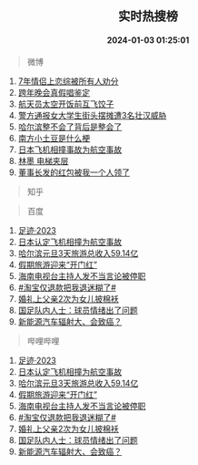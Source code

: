 <div align="center"><h2>实时热搜榜</h2><h4>2024-01-03 01:25:01</h4></div>

> 微博  

1. [7年情侣上恋综被所有人劝分](https://s.weibo.com/weibo?q=7%E5%B9%B4%E6%83%85%E4%BE%A3%E4%B8%8A%E6%81%8B%E7%BB%BC%E8%A2%AB%E6%89%80%E6%9C%89%E4%BA%BA%E5%8A%9D%E5%88%86&t=31&band_rank=1&Refer=top)<br />
2. [跨年晚会真假唱鉴定](https://s.weibo.com/weibo?q=%23%E8%B7%A8%E5%B9%B4%E6%99%9A%E4%BC%9A%E7%9C%9F%E5%81%87%E5%94%B1%E9%89%B4%E5%AE%9A%23&t=31&band_rank=2&Refer=top)<br />
3. [航天员太空开饭前互飞饺子](https://s.weibo.com/weibo?q=%23%E8%88%AA%E5%A4%A9%E5%91%98%E5%A4%AA%E7%A9%BA%E5%BC%80%E9%A5%AD%E5%89%8D%E4%BA%92%E9%A3%9E%E9%A5%BA%E5%AD%90%23&t=31&band_rank=3&Refer=top)<br />
4. [警方通报女大学生街头摆摊遭3名壮汉威胁](https://s.weibo.com/weibo?q=%23%E8%AD%A6%E6%96%B9%E9%80%9A%E6%8A%A5%E5%A5%B3%E5%A4%A7%E5%AD%A6%E7%94%9F%E8%A1%97%E5%A4%B4%E6%91%86%E6%91%8A%E9%81%AD3%E5%90%8D%E5%A3%AE%E6%B1%89%E5%A8%81%E8%83%81%23&t=31&band_rank=4&Refer=top)<br />
5. [哈尔滨整不会了背后是整会了](https://s.weibo.com/weibo?q=%23%E5%93%88%E5%B0%94%E6%BB%A8%E6%95%B4%E4%B8%8D%E4%BC%9A%E4%BA%86%E8%83%8C%E5%90%8E%E6%98%AF%E6%95%B4%E4%BC%9A%E4%BA%86%23&t=31&band_rank=5&Refer=top)<br />
6. [南方小土豆是什么梗](https://s.weibo.com/weibo?q=%E5%8D%97%E6%96%B9%E5%B0%8F%E5%9C%9F%E8%B1%86%E6%98%AF%E4%BB%80%E4%B9%88%E6%A2%97&t=31&band_rank=6&Refer=top)<br />
7. [日本飞机相撞事故为航空事故](https://s.weibo.com/weibo?q=%23%E6%97%A5%E6%9C%AC%E9%A3%9E%E6%9C%BA%E7%9B%B8%E6%92%9E%E4%BA%8B%E6%95%85%E4%B8%BA%E8%88%AA%E7%A9%BA%E4%BA%8B%E6%95%85%23&t=31&band_rank=7&Refer=top)<br />
8. [林墨 电梯夹层](https://s.weibo.com/weibo?q=%E6%9E%97%E5%A2%A8%20%E7%94%B5%E6%A2%AF%E5%A4%B9%E5%B1%82&t=31&band_rank=8&Refer=top)<br />
9. [董事长发的红包被我一个人领了](https://s.weibo.com/weibo?q=%E8%91%A3%E4%BA%8B%E9%95%BF%E5%8F%91%E7%9A%84%E7%BA%A2%E5%8C%85%E8%A2%AB%E6%88%91%E4%B8%80%E4%B8%AA%E4%BA%BA%E9%A2%86%E4%BA%86&t=31&band_rank=9&Refer=top)<br />

> 知乎  


> 百度  

1. [足迹·2023](https://www.baidu.com/s?wd=%E8%B6%B3%E8%BF%B9%C2%B72023&sa=fyb_news&rsv_dl=fyb_news)<br />
2. [日本认定飞机相撞为航空事故](https://www.baidu.com/s?wd=%E6%97%A5%E6%9C%AC%E8%AE%A4%E5%AE%9A%E9%A3%9E%E6%9C%BA%E7%9B%B8%E6%92%9E%E4%B8%BA%E8%88%AA%E7%A9%BA%E4%BA%8B%E6%95%85&sa=fyb_news&rsv_dl=fyb_news)<br />
3. [哈尔滨元旦3天旅游总收入59.14亿](https://www.baidu.com/s?wd=%E5%93%88%E5%B0%94%E6%BB%A8%E5%85%83%E6%97%A63%E5%A4%A9%E6%97%85%E6%B8%B8%E6%80%BB%E6%94%B6%E5%85%A559.14%E4%BA%BF&sa=fyb_news&rsv_dl=fyb_news)<br />
4. [假期旅游迎来“开门红”](https://www.baidu.com/s?wd=%E5%81%87%E6%9C%9F%E6%97%85%E6%B8%B8%E8%BF%8E%E6%9D%A5%E2%80%9C%E5%BC%80%E9%97%A8%E7%BA%A2%E2%80%9D&sa=fyb_news&rsv_dl=fyb_news)<br />
5. [海南电视台主持人发不当言论被停职](https://www.baidu.com/s?wd=%E6%B5%B7%E5%8D%97%E7%94%B5%E8%A7%86%E5%8F%B0%E4%B8%BB%E6%8C%81%E4%BA%BA%E5%8F%91%E4%B8%8D%E5%BD%93%E8%A8%80%E8%AE%BA%E8%A2%AB%E5%81%9C%E8%81%8C&sa=fyb_news&rsv_dl=fyb_news)<br />
6. [#淘宝仅退款把我退迷糊了#](https://www.baidu.com/s?wd=%23%E6%B7%98%E5%AE%9D%E4%BB%85%E9%80%80%E6%AC%BE%E6%8A%8A%E6%88%91%E9%80%80%E8%BF%B7%E7%B3%8A%E4%BA%86%23&sa=fyb_news&rsv_dl=fyb_news)<br />
7. [婚礼上父亲2次为女儿披棉袄](https://www.baidu.com/s?wd=%E5%A9%9A%E7%A4%BC%E4%B8%8A%E7%88%B6%E4%BA%B22%E6%AC%A1%E4%B8%BA%E5%A5%B3%E5%84%BF%E6%8A%AB%E6%A3%89%E8%A2%84&sa=fyb_news&rsv_dl=fyb_news)<br />
8. [国足队内人士：球员情绪出了问题](https://www.baidu.com/s?wd=%E5%9B%BD%E8%B6%B3%E9%98%9F%E5%86%85%E4%BA%BA%E5%A3%AB%EF%BC%9A%E7%90%83%E5%91%98%E6%83%85%E7%BB%AA%E5%87%BA%E4%BA%86%E9%97%AE%E9%A2%98&sa=fyb_news&rsv_dl=fyb_news)<br />
9. [新能源汽车辐射大、会致癌？](https://www.baidu.com/s?wd=%E6%96%B0%E8%83%BD%E6%BA%90%E6%B1%BD%E8%BD%A6%E8%BE%90%E5%B0%84%E5%A4%A7%E3%80%81%E4%BC%9A%E8%87%B4%E7%99%8C%EF%BC%9F&sa=fyb_news&rsv_dl=fyb_news)<br />

> 哔哩哔哩  

1. [足迹·2023](https://www.baidu.com/s?wd=%E8%B6%B3%E8%BF%B9%C2%B72023&sa=fyb_news&rsv_dl=fyb_news)<br />
2. [日本认定飞机相撞为航空事故](https://www.baidu.com/s?wd=%E6%97%A5%E6%9C%AC%E8%AE%A4%E5%AE%9A%E9%A3%9E%E6%9C%BA%E7%9B%B8%E6%92%9E%E4%B8%BA%E8%88%AA%E7%A9%BA%E4%BA%8B%E6%95%85&sa=fyb_news&rsv_dl=fyb_news)<br />
3. [哈尔滨元旦3天旅游总收入59.14亿](https://www.baidu.com/s?wd=%E5%93%88%E5%B0%94%E6%BB%A8%E5%85%83%E6%97%A63%E5%A4%A9%E6%97%85%E6%B8%B8%E6%80%BB%E6%94%B6%E5%85%A559.14%E4%BA%BF&sa=fyb_news&rsv_dl=fyb_news)<br />
4. [假期旅游迎来“开门红”](https://www.baidu.com/s?wd=%E5%81%87%E6%9C%9F%E6%97%85%E6%B8%B8%E8%BF%8E%E6%9D%A5%E2%80%9C%E5%BC%80%E9%97%A8%E7%BA%A2%E2%80%9D&sa=fyb_news&rsv_dl=fyb_news)<br />
5. [海南电视台主持人发不当言论被停职](https://www.baidu.com/s?wd=%E6%B5%B7%E5%8D%97%E7%94%B5%E8%A7%86%E5%8F%B0%E4%B8%BB%E6%8C%81%E4%BA%BA%E5%8F%91%E4%B8%8D%E5%BD%93%E8%A8%80%E8%AE%BA%E8%A2%AB%E5%81%9C%E8%81%8C&sa=fyb_news&rsv_dl=fyb_news)<br />
6. [#淘宝仅退款把我退迷糊了#](https://www.baidu.com/s?wd=%23%E6%B7%98%E5%AE%9D%E4%BB%85%E9%80%80%E6%AC%BE%E6%8A%8A%E6%88%91%E9%80%80%E8%BF%B7%E7%B3%8A%E4%BA%86%23&sa=fyb_news&rsv_dl=fyb_news)<br />
7. [婚礼上父亲2次为女儿披棉袄](https://www.baidu.com/s?wd=%E5%A9%9A%E7%A4%BC%E4%B8%8A%E7%88%B6%E4%BA%B22%E6%AC%A1%E4%B8%BA%E5%A5%B3%E5%84%BF%E6%8A%AB%E6%A3%89%E8%A2%84&sa=fyb_news&rsv_dl=fyb_news)<br />
8. [国足队内人士：球员情绪出了问题](https://www.baidu.com/s?wd=%E5%9B%BD%E8%B6%B3%E9%98%9F%E5%86%85%E4%BA%BA%E5%A3%AB%EF%BC%9A%E7%90%83%E5%91%98%E6%83%85%E7%BB%AA%E5%87%BA%E4%BA%86%E9%97%AE%E9%A2%98&sa=fyb_news&rsv_dl=fyb_news)<br />
9. [新能源汽车辐射大、会致癌？](https://www.baidu.com/s?wd=%E6%96%B0%E8%83%BD%E6%BA%90%E6%B1%BD%E8%BD%A6%E8%BE%90%E5%B0%84%E5%A4%A7%E3%80%81%E4%BC%9A%E8%87%B4%E7%99%8C%EF%BC%9F&sa=fyb_news&rsv_dl=fyb_news)<br />
